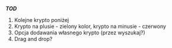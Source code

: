 ***TOD***

1. Kolejne krypto poniżej
2. Krypto na plusie - zielony kolor, krypto na minusie - czerwony
3. Opcja dodawania własnego krypto (przez wyszukaj?)
4. Drag and drop?

